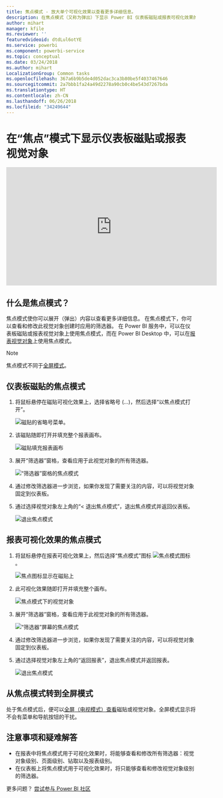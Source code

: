 ```yaml
---
title: 焦点模式 - 放大单个可视化效果以查看更多详细信息。
description: 在焦点模式（又称为弹出）下显示 Power BI 仪表板磁贴或报表可视化效果的文档。
author: mihart
manager: kfile
ms.reviewer: ''
featuredvideoid: dtdLul6otYE
ms.service: powerbi
ms.component: powerbi-service
ms.topic: conceptual
ms.date: 03/24/2018
ms.author: mihart
LocalizationGroup: Common tasks
ms.openlocfilehash: 367a6b9b5de4d052dac3ca3b80be5f4037467646
ms.sourcegitcommit: 2a7bbb1fa24a49d2278a90cb0c4be543d7267bda
ms.translationtype: HT
ms.contentlocale: zh-CN
ms.lasthandoff: 06/26/2018
ms.locfileid: "34249644"
---
```

# <a name="display-a-dashboard-tile-or-report-visual-in-focus-mode"></a>在“焦点”模式下显示仪表板磁贴或报表视觉对象

<iframe width="560" height="315" src="https://www.youtube.com/embed/dtdLul6otYE" frameborder="0" allowfullscreen></iframe>


## <a name="what-is-focus-mode"></a>什么是焦点模式？

焦点模式使你可以展开（弹出）内容以查看更多详细信息。  在焦点模式下，你可以查看和修改此视觉对象创建时应用的筛选器。  在 Power BI 服务中，可以在仪表板磁贴或报表视觉对象上使用焦点模式，而在 Power BI Desktop 中，可以在[报表视觉对象](desktop-report-view.md)上使用焦点模式。

> [!NOTE]
> 焦点模式不同于[全屏模式](service-fullscreen-mode.md)。
> 


## <a name="focus-mode-for-dashboard-tiles"></a>仪表板磁贴的焦点模式

1. 将鼠标悬停在磁贴可视化效果上，选择省略号 (...)，然后选择“以焦点模式打开”。 

    ![磁贴的省略号菜单](media/service-focus-mode/power-bi-dashboard-focus-mode.png)。

2. 该磁贴随即打开并填充整个报表画布。 

   ![磁贴填充报表画布](media/service-focus-mode/power-bi-tile-focus.png)

3. 展开“筛选器”窗格，查看应用于此视觉对象的所有筛选器。
   
   ![“筛选器”窗格的焦点模式](media/service-focus-mode/power-bi-focus-filters.png)

4. 通过修改筛选器进一步浏览，如果你发现了需要关注的内容，可以将视觉对象固定到仪表板。

5. 通过选择视觉对象左上角的“< 退出焦点模式”，退出焦点模式并返回仪表板。
   
    ![退出焦点模式](media/service-focus-mode/power-bi-tile-exit-focus.png)    


## <a name="focus-mode-for-report-visualizations"></a>报表可视化效果的焦点模式

1. 将鼠标悬停在报表可视化效果上，然后选择“焦点模式”图标 ![焦点模式图标](media/service-focus-mode/pbi_popout.jpg)。  
   
   ![焦点图标显示在磁贴上](media/service-focus-mode/power-bi-hover-focus.png)
2. 此可视化效果随即打开并填充整个画布。 

   ![焦点模式下的视觉对象](media/service-focus-mode/power-bi-display-focus-newer2.png)
3. 展开“筛选器”窗格，查看应用于此视觉对象的所有筛选器。
   
   ![“筛选器”屏幕的焦点模式](media/service-focus-mode/power-bi-display-focus-filters.png)
4. 通过修改筛选器进一步浏览，如果你发现了需要关注的内容，可以将视觉对象固定到仪表板。   
5. 通过选择视觉对象左上角的“返回报表”，退出焦点模式并返回报表。 
   
    ![退出焦点模式](media/service-focus-mode/power-bi-exit-focus-report.png)  

## <a name="go-from-focus-mode-to-full-screen-mode"></a>从焦点模式转到全屏模式
处于焦点模式后，便可以[全屏（电视模式）查看](service-fullscreen-mode.md)磁贴或视觉对象。全屏模式显示将不会有菜单和导航按钮的干扰。

## <a name="considerations-and-troubleshooting"></a>注意事项和疑难解答
* 在报表中将焦点模式用于可视化效果时，将能够查看和修改所有筛选器：视觉对象级别、页面级别、钻取以及报表级别。    
* 在仪表板上将焦点模式用于可视化效果时，将只能够查看和修改视觉对象级别的筛选器。

更多问题？ [尝试参与 Power BI 社区](http://community.powerbi.com/)

